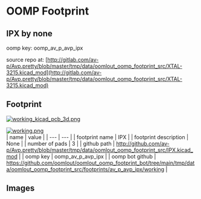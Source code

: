 # OOMP Footprint  
## IPX  by none  
  
oomp key: oomp_av_p_avp_ipx  
  
source repo at: [http://gitlab.com/av-p/Avp.pretty/blob/master/tmp/data/oomlout_oomp_footprint_src/XTAL-3215.kicad_mod](http://gitlab.com/av-p/Avp.pretty/blob/master/tmp/data/oomlout_oomp_footprint_src/XTAL-3215.kicad_mod)  
## Footprint  
  
[![working_kicad_pcb_3d.png](working_kicad_pcb_3d_600.png)](working_kicad_pcb_3d.png)  
  
[![working.png](working_600.png)](working.png)  
| name | value | 
| --- | --- | 
| footprint name | IPX | 
| footprint description | None | 
| number of pads | 3 | 
| github path | http://github.com/av-p/Avp.pretty/blob/master/tmp/data/oomlout_oomp_footprint_src/IPX.kicad_mod | 
| oomp key | oomp_av_p_avp_ipx | 
| oomp bot github | https://github.com/oomlout/oomlout_oomp_footprint_bot/tree/main/tmp/data/oomlout_oomp_footprint_src/footprints/av_p_avp_ipx/working | 
## Images  
